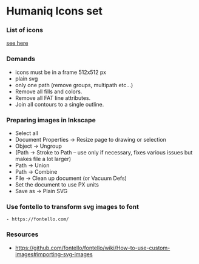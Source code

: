 # Humaniq Icons set

### List of icons
[see here](https://htmlpreview.github.io/?https://raw.githubusercontent.com/humaniq/humaniq-icon-set/master/demo.html?token=ACAT5ZCGO4JMW6P7E6B3MVTBUCOJE)

### Demands
- icons must be in a frame 512x512 px
- plain svg
- only one path (remove groups, multipath etc...)
- Remove all fills and colors.
- Remove all FAT line attributes.
- Join all contours to a single outline.

### Preparing images in Inkscape
  - Select all
  - Document Properties -> Resize page to drawing or selection
  - Object -> Ungroup
  - (Path -> Stroke to Path – use only if necessary, fixes various issues but makes file a lot larger)
  - Path -> Union
  - Path -> Combine
  - File -> Clean up document (or Vacuum Defs)
  - Set the document to use PX units
  - Save as -> Plain SVG 

### Use fontello to transform svg images to font
    - https://fontello.com/

### Resources
- https://github.com/fontello/fontello/wiki/How-to-use-custom-images#importing-svg-images